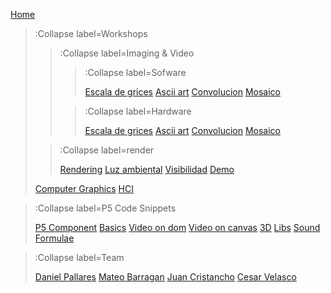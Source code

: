 [Home](/)

> :Collapse label=Workshops
> 
> > :Collapse label=Imaging & Video
> >
> > > :Collapse label=Sofware
> > >
> > >
> > > [Escala de grices](/docs/workshops/img&Video/grices)
> > > [Ascii art](/docs/workshops/img&Video/Ascii)
> > > [Convolucion](/docs/workshops/img&Video/convolucion)
> > > [Mosaico](/docs/workshops/img&Video/mosaico)
> >
> > > :Collapse label=Hardware
> > >
> > > [Escala de grices](/docs/workshops/img&Video/hardware/Hgrices)
> > > [Ascii art](/docs/workshops/img&Video/hardware/H_ascii)
> > > [Convolucion](/docs/workshops/img&Video/hardware/Hconv)
> > > [Mosaico](/docs/workshops/img&Video/hardware/H_mosaico)
>
> > :Collapse label=render
> >
> > [Rendering](/docs/workshops/render/rendering)
> > [Luz ambiental](/docs/workshops/render/light)
> > [Visibilidad](/docs/workshops/render/visibility)
> > [Demo](/docs/workshops/render/baricentric_demo)
>
> [Computer Graphics](/docs/workshops/cg)
> [HCI](/docs/workshops/hci)

> :Collapse label=P5 Code Snippets
> 
> [P5 Component](/docs/snippets/component)
> [Basics](/docs/snippets/basic)
> [Video on dom](/docs/snippets/video-dom)
> [Video on canvas](/docs/snippets/video-canvas)
> [3D](/docs/snippets/3d)
> [Libs](/docs/snippets/lib)
> [Sound](/docs/snippets/sound)
> [Formulae](/docs/snippets/formulae)

> :Collapse label=Team
>
> [Daniel Pallares](/docs/team/Daniel_pallares)
> [Mateo Barragan](/docs/team/Mateo)
> [Juan Cristancho](/docs/team/juan)
> [Cesar Velasco](/docs/team/Cesar)

